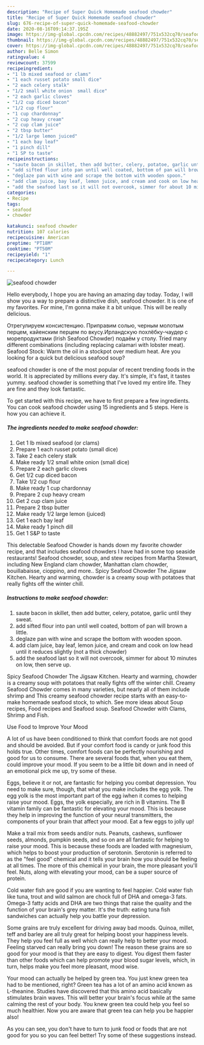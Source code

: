 ```yaml
---
description: "Recipe of Super Quick Homemade seafood chowder"
title: "Recipe of Super Quick Homemade seafood chowder"
slug: 676-recipe-of-super-quick-homemade-seafood-chowder
date: 2020-08-16T09:14:37.195Z
image: https://img-global.cpcdn.com/recipes/48882497/751x532cq70/seafood-chowder-recipe-main-photo.jpg
thumbnail: https://img-global.cpcdn.com/recipes/48882497/751x532cq70/seafood-chowder-recipe-main-photo.jpg
cover: https://img-global.cpcdn.com/recipes/48882497/751x532cq70/seafood-chowder-recipe-main-photo.jpg
author: Belle Simon
ratingvalue: 4
reviewcount: 37599
recipeingredient:
- "1 lb mixed seafood or clams"
- "1 each russet potato small dice"
- "2 each celery stalk"
- "1/2 small white onion  small dice"
- "2 each garlic cloves"
- "1/2 cup diced bacon"
- "1/2 cup flour"
- "1 cup chardonnay"
- "2 cup heavy cream"
- "2 cup clam juice"
- "2 tbsp butter"
- "1/2 large lemon juiced"
- "1 each bay leaf"
- "1 pinch dill"
- "1 SP to taste"
recipeinstructions:
- "saute bacon in skillet, then add butter, celery, potatoe, garlic until they sweat."
- "add sifted flour into pan until well coated, bottom of pan will brown a little."
- "deglaze pan with wine and scrape the bottom with wooden spoon."
- "add clam juice, bay leaf, lemon juice, and cream and cook on low head until it reduces slightly (not a thick chowder)"
- "add the seafood last so it will not overcook, simmer for about 10 minutes on low, then serve up."
categories:
- Recipe
tags:
- seafood
- chowder

katakunci: seafood chowder 
nutrition: 107 calories
recipecuisine: American
preptime: "PT18M"
cooktime: "PT50M"
recipeyield: "1"
recipecategory: Lunch

---
```



![seafood chowder](https://img-global.cpcdn.com/recipes/48882497/751x532cq70/seafood-chowder-recipe-main-photo.jpg)

Hello everybody, I hope you are having an amazing day today. Today, I will show you a way to prepare a distinctive dish, seafood chowder. It is one of my favorites. For mine, I'm gonna make it a bit unique. This will be really delicious.

Отрегулируем консистенцию. Приправим солью, черным молотым перцем, кайенским перцем по вкусу.Ирландскую похлёбку-чаудер с морепродуктами (Irish Seafood Chowder) подаём у столу. Tried many different combinations (including replacing calamari with lobster meat). Seafood Stock: Warm the oil in a stockpot over medium heat. Are you looking for a quick but delicious seafood soup?

seafood chowder is one of the most popular of recent trending foods in the world. It is appreciated by millions every day. It's simple, it's fast, it tastes yummy. seafood chowder is something that I've loved my entire life. They are fine and they look fantastic.


To get started with this recipe, we have to first prepare a few ingredients. You can cook seafood chowder using 15 ingredients and 5 steps. Here is how you can achieve it.

<!--inarticleads1-->

##### The ingredients needed to make seafood chowder:

1. Get 1 lb mixed seafood (or clams)
1. Prepare 1 each russet potato (small dice)
1. Take 2 each celery stalk
1. Make ready 1/2 small white onion  (small dice)
1. Prepare 2 each garlic cloves
1. Get 1/2 cup diced bacon
1. Take 1/2 cup flour
1. Make ready 1 cup chardonnay
1. Prepare 2 cup heavy cream
1. Get 2 cup clam juice
1. Prepare 2 tbsp butter
1. Make ready 1/2 large lemon (juiced)
1. Get 1 each bay leaf
1. Make ready 1 pinch dill
1. Get 1 S&amp;P to taste


This delectable Seafood Chowder is hands down my favorite chowder recipe, and that includes seafood chowders I have had in some top seaside restaurants! Seafood chowder, soup, and stew recipes from Martha Stewart, including New England clam chowder, Manhattan clam chowder, bouillabaisse, cioppino, and more.. Spicy Seafood Chowder The Jigsaw Kitchen. Hearty and warming, chowder is a creamy soup with potatoes that really fights off the winter chill. 

<!--inarticleads2-->

##### Instructions to make seafood chowder:

1. saute bacon in skillet, then add butter, celery, potatoe, garlic until they sweat.
1. add sifted flour into pan until well coated, bottom of pan will brown a little.
1. deglaze pan with wine and scrape the bottom with wooden spoon.
1. add clam juice, bay leaf, lemon juice, and cream and cook on low head until it reduces slightly (not a thick chowder)
1. add the seafood last so it will not overcook, simmer for about 10 minutes on low, then serve up.


Spicy Seafood Chowder The Jigsaw Kitchen. Hearty and warming, chowder is a creamy soup with potatoes that really fights off the winter chill. Creamy Seafood Chowder comes in many varieties, but nearly all of them include shrimp and This creamy seafood chowder recipe starts with an easy-to-make homemade seafood stock, to which. See more ideas about Soup recipes, Food recipes and Seafood soup. Seafood Chowder with Clams, Shrimp and Fish. 

Use Food to Improve Your Mood


A lot of us have been conditioned to think that comfort foods are not good and should be avoided. But if your comfort food is candy or junk food this holds true. Other times, comfort foods can be perfectly nourishing and good for us to consume. There are several foods that, when you eat them, could improve your mood. If you seem to be a little bit down and in need of an emotional pick me up, try some of these.

Eggs, believe it or not, are fantastic for helping you combat depression. You need to make sure, though, that what you make includes the egg yolk. The egg yolk is the most important part of the egg iwhen it comes to helping raise your mood. Eggs, the yolk especially, are rich in B vitamins. The B vitamin family can be fantastic for elevating your mood. This is because they help in improving the function of your neural transmitters, the components of your brain that affect your mood. Eat a few eggs to jolly up!

Make a trail mix from seeds and/or nuts. Peanuts, cashews, sunflower seeds, almonds, pumpkin seeds, and so on are all fantastic for helping to raise your mood. This is because these foods are loaded with magnesium, which helps to boost your production of serotonin. Serotonin is referred to as the "feel good" chemical and it tells your brain how you should be feeling at all times. The more of this chemical in your brain, the more pleasant you'll feel. Nuts, along with elevating your mood, can be a super source of protein.

Cold water fish are good if you are wanting to feel happier. Cold water fish like tuna, trout and wild salmon are chock full of DHA and omega-3 fats. Omega-3 fatty acids and DHA are two things that raise the quality and the function of your brain's grey matter. It's the truth: eating tuna fish sandwiches can actually help you battle your depression. 

Some grains are truly excellent for driving away bad moods. Quinoa, millet, teff and barley are all truly great for helping boost your happiness levels. They help you feel full as well which can really help to better your mood. Feeling starved can really bring you down! The reason these grains are so good for your mood is that they are easy to digest. You digest them faster than other foods which can help promote your blood sugar levels, which, in turn, helps make you feel more pleasant, mood wise.

Your mood can actually be helped by green tea. You just knew green tea had to be mentioned, right? Green tea has a lot of an amino acid known as L-theanine. Studies have discovered that this amino acid basically stimulates brain waves. This will better your brain's focus while at the same calming the rest of your body. You knew green tea could help you feel so much healthier. Now you are aware that green tea can help you be happier also!

As you can see, you don't have to turn to junk food or foods that are not good for you so you can feel better! Try  some  of  these  suggestions  instead.

